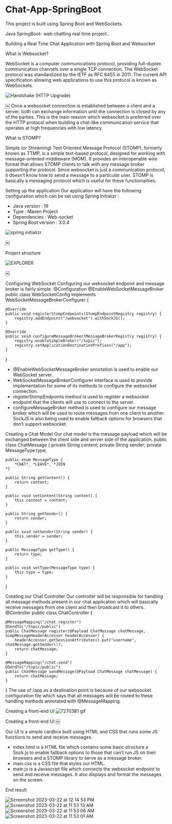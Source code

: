 # Chat-App-SpringBoot
This project is built using Spring Boot and WebSockets.

Java SpringBoot- web chatting real time project..   

Building a Real Time Chat Application with Spring Boot and Websocket

What is Websocket?

WebSocket is a computer communications protocol, providing full-duplex communication channels over a single TCP connection. The WebSocket protocol was standardized by the IETF as RFC 6455 in 2011. The current API specification allowing web applications to use this protocol is known as WebSockets.


![Handshake (HTTP Upgrade)](https://user-images.githubusercontent.com/67068290/226824586-66a18682-0f4d-446d-977d-a23ed8f6ff6f.png)


￼
Once a websocket connection is established between a client and a server, both can exchange information until the connection is closed by any of the parties.
This is the main reasion which websocket is preferred over the HTTP protocol when building a chat-like communication service that operates at high frequencies with low latency.

What is STOMP?

Simple (or Streaming) Text Oriented Message Protocol (STOMP), formerly known as TTMP, is a simple text-based protocol, designed for working with message-oriented middleware (MOM). It provides an interoperable wire format that allows STOMP clients to talk with any message broker supporting the protocol.
Since websocket is just a communication protocol, it doesn’t know how to send a message to a particular user. STOMP is basically a messaging protocol which is useful for these functionalities.

Setting up the application
Our application will have the following configuration which can be set using Spring Initializr :
* Java version : 19
* Type : Maven Project
* Dependencies : Web-socket
* Spring Boot version : 3.0.4

![spring initializr](https://user-images.githubusercontent.com/67068290/226824651-db4676ac-bbe2-4d3e-b295-ed3437e34477.png)


￼

Project structure


![EXPLORER](https://user-images.githubusercontent.com/67068290/226824693-9f39c704-3ae8-4d7c-8a8d-e29a6eaba9a1.png)




￼




Configuring WebSocket
Configuring our websocket endpoint and message broker is fairly simple.
@Configuration
@EnableWebSocketMessageBroker
public class WebSocketConfig implements WebSocketMessageBrokerConfigurer {

    @Override
    public void registerStompEndpoints(StompEndpointRegistry registry) {
        registry.addEndpoint("/websocket").withSockJS();
    }

    @Override
    public void configureMessageBroker(MessageBrokerRegistry registry) {
        registry.enableSimpleBroker("/topic");
        registry.setApplicationDestinationPrefixes("/app");
    }
}
* @EnableWebSocketMessageBroker annotation is used to enable our WebSocket server.
* WebSocketMessageBrokerConfigurer interface is used to provide implementation for some of its methods to configure the websocket connection.
* registerStompEndpoints method is used to register a websocket endpoint that the clients will use to connect to the server.
* configureMessageBroker method is used to configure our message broker which will be used to route messages from one client to another.
SockJS is also being used to enable fallback options for browsers that don’t support websocket.

Creating a Chat Model
Our chat model is the message payload which will be exchanged between the client side and server side of the application.
public class ChatMessage {
    private String content;
    private String sender;
    private MessageType type;

    public enum MessageType {
        *CHAT*, *LEAVE*, *JOIN
    *}

    public String getContent() {
        return content;
    }

    public void setContent(String content) {
        this.content = content;
    }

    public String getSender() {
        return sender;
    }

    public void setSender(String sender) {
        this.sender = sender;
    }

    public MessageType getType() {
        return type;
    }

    public void setType(MessageType type) {
        this.type = type;
    }
}

Creating our Chat Controller
Our controller will be responsible for handling all message methods present in our chat application which will basically receive messages from one client and then broadcast it to others.
@Controller
public class ChatController {

    @MessageMapping("/chat.register")
    @SendTo("/topic/public")
    public ChatMessage register(@Payload ChatMessage chatMessage, SimpMessageHeaderAccessor headerAccessor) {
        headerAccessor.getSessionAttributes().put("username", chatMessage.getSender());
        return chatMessage;
    }

    @MessageMapping("/chat.send")
    @SendTo("/topic/public")
    public ChatMessage sendMessage(@Payload ChatMessage chatMessage) {
        return chatMessage;
    }
}
The use of /app as a destination point is because of our websocket configuration file which says that all messages will be routed to these handling methods annotated with @MessageMapping.

Creating a front-end UI
![7270381 gif](https://user-images.githubusercontent.com/67068290/226824749-27d2d985-d66e-4973-a0d5-3a339c8366a0.png)

Creating a front-end UI
￼

Our UI is a simple cardbox built using HTML and CSS that runs some JS functions to send and receive messages.
* index.html is a HTML file which contains some basic structure a Sock.js to enable fallback options to those that can’t run JS on their browsers and a STOMP library to serve as a message broker.
* main.css is a CSS file that styles our HTML.
* main.js is a Javascript file which connects the websocket endpoint to send and receive messages. It also displays and format the messages on the screen.

End result

![Screenshot 2023-03-22 at 12 14 53 PM](https://user-images.githubusercontent.com/67068290/226824855-8f14e64f-72eb-4401-9694-2037a295fd4f.png)
![Screenshot 2023-03-22 at 11 53 13 AM](https://user-images.githubusercontent.com/67068290/226824862-3cefb006-b0e8-48d7-b4f2-53f7e9059c81.png)
![Screenshot 2023-03-22 at 11 53 06 AM](https://user-images.githubusercontent.com/67068290/226824866-70ed30d8-8d92-492c-8197-4b9364aafc04.png)
![Screenshot 2023-03-22 at 11 53 01 AM](https://user-images.githubusercontent.com/67068290/226824870-d8b9b608-b2b7-4ffb-b759-f75616b6262c.png)




